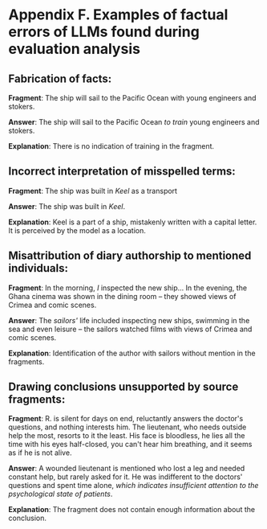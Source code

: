# Appendix F. Examples of factual errors of LLMs found during evaluation analysis

## Fabrication of facts:

**Fragment**: The ship will sail to the Pacific Ocean with young engineers and stokers.

**Answer**: The ship will sail to the Pacific Ocean *to train* young engineers and stokers.

**Explanation**: There is no indication of training in the fragment.

## Incorrect interpretation of misspelled terms:

**Fragment**: The ship was built in *Keel* as a transport

**Answer**: The ship was built in *Keel*.

**Explanation**: Keel is a part of a ship, mistakenly written with a capital letter. It is perceived by the model as a location.

## Misattribution of diary authorship to mentioned individuals:

**Fragment**: In the morning, *I* inspected the new ship... In the evening, the Ghana cinema was shown in the dining room – they showed views of Crimea and comic scenes.

**Answer**: The *sailors'* life included inspecting new ships, swimming in the sea and even leisure – the sailors watched films with views of Crimea and comic scenes.

**Explanation**: Identification of the author with sailors without mention in the fragments.

## Drawing conclusions unsupported by source fragments:

**Fragment**: R. is silent for days on end, reluctantly answers the doctor's questions, and nothing interests him. The lieutenant, who needs outside help the most, resorts to it the least. His face is bloodless, he lies all the time with his eyes half-closed, you can't hear him breathing, and it seems as if he is not alive.

**Answer**: A wounded lieutenant is mentioned who lost a leg and needed constant help, but rarely asked for it. He was indifferent to the doctors' questions and spent time alone, *which indicates insufficient attention to the psychological state of patients*.

**Explanation**: The fragment does not contain enough information about the conclusion.
